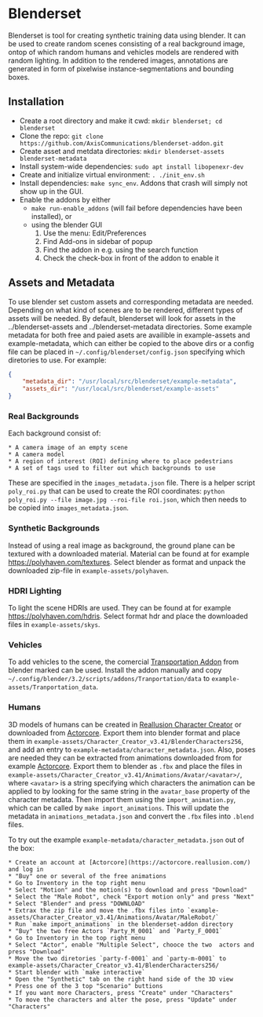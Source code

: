 # Blenderset

Blenderset is tool for creating synthetic training data using blender. It can be used
to create random scenes consisting of a real background image, ontop of which random
humans and vehicles models are rendered with random lighting. In addition to the
rendered images, annotations are generated in form of pixelwise
instance-segmentations and bounding boxes.

## Installation

* Create a root directory and make it cwd: `mkdir blenderset; cd blenderset`
* Clone the repo: `git clone https://github.com/AxisCommunications/blenderset-addon.git`
* Create asset and metdata directories: `mkdir blenderset-assets blenderset-metadata`
* Install system-wide dependencies: `sudo apt install libopenexr-dev`
* Create and initialize virtual environment: `. ./init_env.sh`
* Install dependencies: `make sync_env`.
  Addons that crash will simply not show up in the GUI.
* Enable the addons by either
   - `make run-enable_addons` (will fail before dependencies have been installed), or
   - using the blender GUI
      1. Use the menu: Edit/Preferences
      2. Find Add-ons in sidebar of popup
      3. Find the addon in e.g. using the search function
      4. Check the check-box in front of the addon to enable it


## Assets and Metadata

To use blender set custom assets and corresponding metadata are needed.
Depending on what kind of scenes are to be rendered, different types of assets
will be needed. By default, blenderset will look for assets in the
../blenderset-assets and ../blenderset-metadata directories. Some example metadata
for both free and paied asets are availible in example-assets and example-metadata,
which can either be copied to the above dirs or a config file can be placed in
`~/.config/blenderset/config.json` specifying which diretories to use. For example:

```json
{
    "metadata_dir": "/usr/local/src/blenderset/example-metadata",
    "assets_dir": "/usr/local/src/blenderset/example-assets"
}
```


### Real Backgrounds

Each background consist of:

    * A camera image of an empty scene
    * A camera model
    * A region of interest (ROI) defining where to place pedestrians
    * A set of tags used to filter out which backgrounds to use

These are specified in the `images_metadata.json` file. There is a helper script
`poly_roi.py` that can be used to create the ROI coordinates:
`python poly_roi.py --file image.jpg --roi-file roi.json`, which then needs to be
copied into `images_metadata.json`.


### Synthetic Backgrounds

Instead of using a real image as background, the ground plane can be textured with a
 downloaded material. Material can be found at for example
https://polyhaven.com/textures. Select blender as format and unpack the downloaded
zip-file in `example-assets/polyhaven`.


### HDRI Lighting

To light the scene HDRIs are used. They can be found at for example
https://polyhaven.com/hdris. Select format hdr and place the downloaded files in
`example-assets/skys`.


### Vehicles

To add vehicles to the scene, the comercial
[Transportation Addon](https://blendermarket.com/products/transportation) from
blender marked can be used. Install the addon manually and copy
`~/.config/blender/3.2/scripts/addons/Tranportation/data` to
`example-assets/Tranportation_data`.


### Humans

3D models of humans can be created in
[Reallusion Character Creator](https://www.reallusion.com/character-creator/)
or downloaded from [Actorcore](https://actorcore.reallusion.com/). Export them into
blender format and place them in
`example-assets/Character_Creator_v3.41/BlenderCharacters256`, and add an entry to
`example-metadata/character_metadata.json`.
Also, poses are needed
they can be extracted from animations downloaded from for example [Actorcore](https://actorcore.reallusion.com/).
Export them to blender as `.fbx` and place the files in
`example-assets/Character_Creator_v3.41/Animations/Avatar/<avatar>/`, where
`<avatar>` is a string specifying which characters the animation can be applied to by
looking for the same string in the `avatar_base` property of the character metadata.
Then import them using the `import_animation.py`,
which can be called by `make import_animations`.
This will update the metadata in `animations_metadata.json` and convert the `.fbx`
files into `.blend` files.

To try out the example `example-metadata/character_metadata.json` out of the box:

    * Create an account at [Actorcore](https://actorcore.reallusion.com/) and log in
    * "Buy" one or several of the free animations
    * Go to Inventory in the top right menu
    * Select "Motion" and the motion(s) to download and press "Download"
    * Select the "Male Robot", check "Export motion only" and press "Next"
    * Select "Blender" and press "DOWNLOAD"
    * Extrax the zip file and move the .fbx files into `example-assets/Character_Creator_v3.41/Animations/Avatar/MaleRobot/`
    * Run `make import_animations` in the blenderset-addon directory
    * "Buy" the two free Actors `Party_M_0001` and `Party_F_0001`
    * Go to Inventory in the top right menu
    * Select "Actor", enable "Multiple Select", chooce the two  actors and press "Download"
    * Move the two diretories `party-f-0001` and `party-m-0001` to example-assets/Character_Creator_v3.41/BlenderCharacters256/
    * Start blender with `make interactive`
    * Open the "Synthetic" tab on the right hand side of the 3D view
    * Press one of the 3 top "Scenario" buttions
    * If you want more Characters, press "Create" under "Characters"
    * To move the characters and alter the pose, press "Update" under "Characters"
